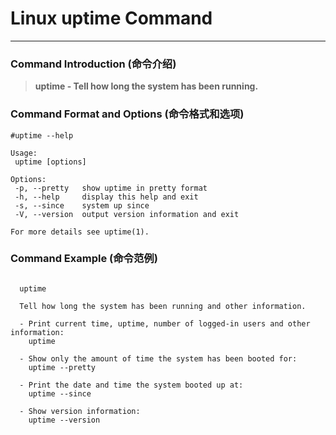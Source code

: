 # Linux uptime Command
-------------------
### Command Introduction (命令介绍)
> **uptime - Tell how long the system has been running.**
### Command Format and Options (命令格式和选项)
```
#uptime --help

Usage:
 uptime [options]

Options:
 -p, --pretty   show uptime in pretty format
 -h, --help     display this help and exit
 -s, --since    system up since
 -V, --version  output version information and exit

For more details see uptime(1).
```
### Command Example (命令范例)
```

  uptime

  Tell how long the system has been running and other information.

  - Print current time, uptime, number of logged-in users and other information:
    uptime

  - Show only the amount of time the system has been booted for:
    uptime --pretty

  - Print the date and time the system booted up at:
    uptime --since

  - Show version information:
    uptime --version


```
